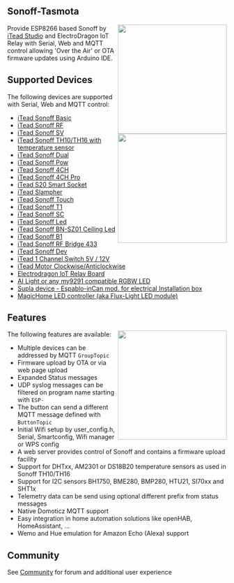 ## Sonoff-Tasmota
<img src="https://github.com/arendst/arendst.github.io/blob/master/media/sonoffbasic.jpg" width="250" align="right" />

Provide ESP8266 based Sonoff by [iTead Studio](https://www.itead.cc/) and ElectroDragon IoT Relay with Serial, Web and MQTT control allowing 'Over the Air' or OTA firmware updates using Arduino IDE.

## Supported Devices
The following devices are supported with Serial, Web and MQTT control:
- [iTead Sonoff Basic](http://sonoff.itead.cc/en/products/sonoff/sonoff-basic)<img src="https://github.com/arendst/arendst.github.io/blob/master/media/sonoff_th.jpg" width="250" align="right" /> 
- [iTead Sonoff RF](http://sonoff.itead.cc/en/products/sonoff/sonoff-rf)
- [iTead Sonoff SV](https://www.itead.cc/sonoff-sv.html)
- [iTead Sonoff TH10/TH16 with temperature sensor](http://sonoff.itead.cc/en/products/sonoff/sonoff-th)
- [iTead Sonoff Dual](http://sonoff.itead.cc/en/products/sonoff/sonoff-dual)
- [iTead Sonoff Pow](http://sonoff.itead.cc/en/products/sonoff/sonoff-pow)
- [iTead Sonoff 4CH](http://sonoff.itead.cc/en/products/sonoff/sonoff-4ch)
- [iTead Sonoff 4CH Pro](http://sonoff.itead.cc/en/products/sonoff/sonoff-4ch-pro)
- [iTead S20 Smart Socket](http://sonoff.itead.cc/en/products/residential/s20-socket)
- [iTead Slampher](http://sonoff.itead.cc/en/products/residential/slampher-rf)
- [iTead Sonoff Touch](http://sonoff.itead.cc/en/products/residential/sonoff-touch)
- [iTead Sonoff T1](http://sonoff.itead.cc/en/products/residential/sonoff-t1)
- [iTead Sonoff SC](http://sonoff.itead.cc/en/products/residential/sonoff-sc)
- [iTead Sonoff Led](http://sonoff.itead.cc/en/products/appliances/sonoff-led)
- [iTead Sonoff BN-SZ01 Ceiling Led](http://sonoff.itead.cc/en/products/appliances/bn-sz01)
- [iTead Sonoff B1](http://sonoff.itead.cc/en/products/residential/sonoff-b1)
- [iTead Sonoff RF Bridge 433](http://sonoff.itead.cc/en/products/appliances/sonoff-rf-bridge-433)
- [iTead Sonoff Dev](https://www.itead.cc/sonoff-dev.html)
- [iTead 1 Channel Switch 5V / 12V](https://www.itead.cc/smart-home/inching-self-locking-wifi-wireless-switch.html)
- [iTead Motor Clockwise/Anticlockwise](https://www.itead.cc/smart-home/motor-reversing-wifi-wireless-switch.html)
- [Electrodragon IoT Relay Board](http://www.electrodragon.com/product/wifi-iot-relay-board-based-esp8266/)
- [AI Light or any my9291 compatible RGBW LED](http://www.ebay.com/itm/172644855726)
- [Supla device - Espablo-inCan mod. for electrical Installation box](https://forum.supla.org/viewtopic.php?f=33&t=2188)
- [MagicHome LED controller (aka Flux-Light LED module)](MagicHome-LED-strip-controller)

## Features
<img src="https://github.com/arendst/arendst.github.io/blob/master/media/sonoff4ch.jpg" width="250" align="right" />
The following features are available:

- Multiple devices can be addressed by MQTT `GroupTopic`
- Firmware upload by OTA or via web page upload
- Expanded Status messages
- UDP syslog messages can be filtered on program name starting with `ESP-`
- The button can send a different MQTT message defined with `ButtonTopic`
- Initial Wifi setup by user_config.h, Serial, Smartconfig, Wifi manager or WPS config
- A web server provides control of Sonoff and contains a firmware upload facility
- Support for DHTxx, AM2301 or DS18B20 temperature sensors as used in Sonoff TH10/TH16
- Support for I2C sensors BH1750, BME280, BMP280, HTU21, SI70xx and SHT1x
- Telemetry data can be send using optional different prefix from status messages
- Native Domoticz MQTT support
- Easy integration in home automation solutions like openHAB, HomeAssistant, ...
- Wemo and Hue emulation for Amazon Echo (Alexa) support

## Community
See [Community](https://groups.google.com/d/forum/sonoffusers) for forum and additional user experience
